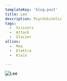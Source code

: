 ```yaml
---
templateKey: 'blog-post'
title: Lee
description: Psychokinetic
tags:
  -  Scissors
  -  Attack
  -  Glacier
allies:
  -  Moa
  -  Elektra
  -  Klein

---
```

![Lee](/img/Lee.png)

